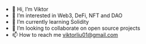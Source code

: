 - 👋 Hi, I’m Viktor
- 👀 I’m interested in Web3, DeFi, NFT and DAO
- 🌱 I’m currently learning Solidity
- 💞️ I’m looking to collaborate on open source projects
- 📫 How to reach me viktorliu01@gmail.com

<!---
viktorliu01/viktorliu01 is a ✨ special ✨ repository because its `README.md` (this file) appears on your GitHub profile.
You can click the Preview link to take a look at your changes.
--->

